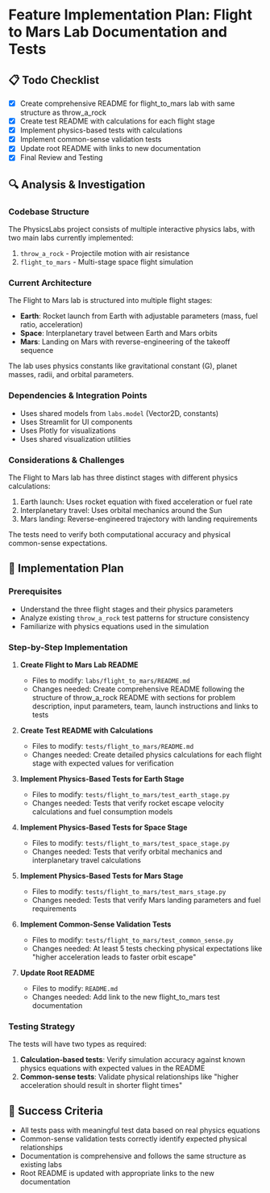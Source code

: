 # Feature Implementation Plan: Flight to Mars Lab Documentation and Tests

## 📋 Todo Checklist
- [x] Create comprehensive README for flight_to_mars lab with same structure as throw_a_rock
- [x] Create test README with calculations for each flight stage
- [x] Implement physics-based tests with calculations
- [x] Implement common-sense validation tests
- [x] Update root README with links to new documentation
- [x] Final Review and Testing

## 🔍 Analysis & Investigation

### Codebase Structure
The PhysicsLabs project consists of multiple interactive physics labs, with two main labs currently implemented:
1. `throw_a_rock` - Projectile motion with air resistance
2. `flight_to_mars` - Multi-stage space flight simulation

### Current Architecture
The Flight to Mars lab is structured into multiple flight stages:
- **Earth**: Rocket launch from Earth with adjustable parameters (mass, fuel ratio, acceleration)
- **Space**: Interplanetary travel between Earth and Mars orbits
- **Mars**: Landing on Mars with reverse-engineering of the takeoff sequence

The lab uses physics constants like gravitational constant (G), planet masses, radii, and orbital parameters.

### Dependencies & Integration Points
- Uses shared models from `labs.model` (Vector2D, constants)
- Uses Streamlit for UI components
- Uses Plotly for visualizations
- Uses shared visualization utilities

### Considerations & Challenges
The Flight to Mars lab has three distinct stages with different physics calculations:
1. Earth launch: Uses rocket equation with fixed acceleration or fuel rate
2. Interplanetary travel: Uses orbital mechanics around the Sun
3. Mars landing: Reverse-engineered trajectory with landing requirements

The tests need to verify both computational accuracy and physical common-sense expectations.

## 📝 Implementation Plan

### Prerequisites
- Understand the three flight stages and their physics parameters
- Analyze existing `throw_a_rock` test patterns for structure consistency
- Familiarize with physics equations used in the simulation

### Step-by-Step Implementation

1. **Create Flight to Mars Lab README**
   - Files to modify: `labs/flight_to_mars/README.md`
   - Changes needed: Create comprehensive README following the structure of throw_a_rock README with sections for problem description, input parameters, team, launch instructions and links to tests

2. **Create Test README with Calculations**
   - Files to modify: `tests/flight_to_mars/README.md`
   - Changes needed: Create detailed physics calculations for each flight stage with expected values for verification

3. **Implement Physics-Based Tests for Earth Stage**
   - Files to modify: `tests/flight_to_mars/test_earth_stage.py`
   - Changes needed: Tests that verify rocket escape velocity calculations and fuel consumption models

4. **Implement Physics-Based Tests for Space Stage**
   - Files to modify: `tests/flight_to_mars/test_space_stage.py`
   - Changes needed: Tests that verify orbital mechanics and interplanetary travel calculations

5. **Implement Physics-Based Tests for Mars Stage**
   - Files to modify: `tests/flight_to_mars/test_mars_stage.py`
   - Changes needed: Tests that verify Mars landing parameters and fuel requirements

6. **Implement Common-Sense Validation Tests**
   - Files to modify: `tests/flight_to_mars/test_common_sense.py`
   - Changes needed: At least 5 tests checking physical expectations like "higher acceleration leads to faster orbit escape"

7. **Update Root README**
   - Files to modify: `README.md`
   - Changes needed: Add link to the new flight_to_mars test documentation

### Testing Strategy
The tests will have two types as required:
1. **Calculation-based tests**: Verify simulation accuracy against known physics equations with expected values in the README
2. **Common-sense tests**: Validate physical relationships like "higher acceleration should result in shorter flight times"

## 🎯 Success Criteria
- All tests pass with meaningful test data based on real physics equations
- Common-sense validation tests correctly identify expected physical relationships
- Documentation is comprehensive and follows the same structure as existing labs
- Root README is updated with appropriate links to the new documentation
